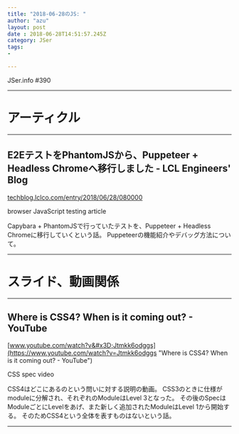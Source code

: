 ```yaml
---
title: "2018-06-28のJS: "
author: "azu"
layout: post
date : 2018-06-28T14:51:57.245Z
category: JSer
tags:
-

---
```


JSer.info #390

----

<h1 class="site-genre">アーティクル</h1>

----

## E2EテストをPhantomJSから、Puppeteer + Headless Chromeへ移行しました - LCL Engineers' Blog
[techblog.lclco.com/entry/2018/06/28/080000](http://techblog.lclco.com/entry/2018/06/28/080000 "E2EテストをPhantomJSから、Puppeteer + Headless Chromeへ移行しました - LCL Engineers' Blog")
<p class="jser-tags jser-tag-icon"><span class="jser-tag">browser</span> <span class="jser-tag">JavaScript</span> <span class="jser-tag">testing</span> <span class="jser-tag">article</span></p>

Capybara + PhantomJSで行っていたテストを、Puppeteer + Headless Chromeに移行していくという話。
Puppeteerの機能紹介やデバッグ方法について。


----
<h1 class="site-genre">スライド、動画関係</h1>

----

## Where is CSS4? When is it coming out? - YouTube
[www.youtube.com/watch?v&#x3D;Jtmkk6odggs](https://www.youtube.com/watch?v=Jtmkk6odggs "Where is CSS4? When is it coming out? - YouTube")
<p class="jser-tags jser-tag-icon"><span class="jser-tag">CSS</span> <span class="jser-tag">spec</span> <span class="jser-tag">video</span></p>

CSS4はどこにあるのという問いに対する説明の動画。
CSS3のときに仕様がmoduleに分解され、それぞれのModuleはLevel 3となった。
その後のSpecはModuleごとにLevelをあげ、また新しく追加されたModuleはLevel 1から開始する。
そのためCSS4という全体を表すものはないという話。


----
